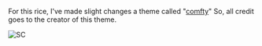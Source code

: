 For this rice, I've made slight changes a theme called "[comfty](https://github.com/Comfy-Themes/Spicetify)" So, all credit goes to the creator of this theme.



![SC](https://camo.githubusercontent.com/ed8d3576841b9fa8582cdd8b0c457420daceb7421e017c1997ddd1c2cdac176a/68747470733a2f2f63646e2e646973636f72646170702e636f6d2f6174746163686d656e74732f313030363630343331303839343839313037312f313032303638303532323938363432323332322f342e706e67)
